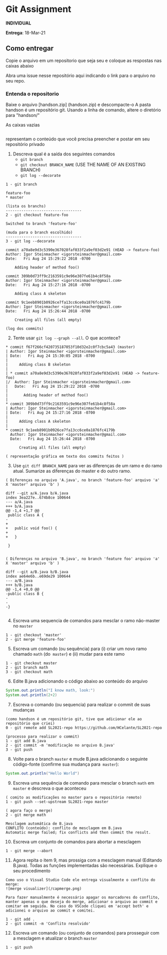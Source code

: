 # Git Assignment

**INDIVIDUAL**

**Entrega**: 18-Mar-21

## Como entregar
Copie o arquivo em um repositorio que seja seu e coloque as respostas nas caixas abaixo

Abra uma issue nesse repositório aqui indicando o link para o arquivo no seu repo.

### Entenda o repositorio
Baixe o arquivo [handson.zip] (handson.zip) e descompacte-o
A pasta handson é um repositório git. Usando a linha de comando, altere o diretório para "handson/"

As caixas vazias
```

```
representam o conteúdo que você precisa preencher e postar em seu repositório privado

1. Descreva qual é a saída dos seguintes comandos
    -  `git branch` 
    -  `git checkout BRANCH_NAME` (USE THE NAME OF AN EXISTING BRANCH)
    -  `git log --decorate`

```
1 - git branch  

feature-foo
* master

(lista os branchs)
----------------------------------
2 - git checkout feature-foo 

Switched to branch 'feature-foo'

(muda para o branch escolhido)
----------------------------------
3 - git log --decorate

commit a70a8e9d3c5390e367028faf033f2a9ef03d2e91 (HEAD -> feature-foo)
Author: Igor Steinmacher <igorsteinmacher@gmail.com>
Date:   Fri Aug 24 15:29:22 2018 -0700

    Adding header of method foo()

commit 309b0d73ff9c2163591c9e96e307fe61b4c8f58a
Author: Igor Steinmacher <igorsteinmacher@gmail.com>
Date:   Fri Aug 24 15:27:16 2018 -0700

    Adding class A skeleton

commit 9c1eeb8901b0926ce7fa13cc6ce0a1876fc4179b
Author: Igor Steinmacher <igorsteinmacher@gmail.com>
Date:   Fri Aug 24 15:26:44 2018 -0700

    Creating all files (all empty)

(log dos commits)
```

2. Tente usar `git log --graph --all`. O que acontece?
```
* commit f67f266cf420735187053f10d32e2c0f7cbc5a43 (master)
| Author: Igor Steinmacher <igorsteinmacher@gmail.com>
| Date:   Fri Aug 24 15:30:05 2018 -0700
| 
|     Adding class B skeleton
|   
| * commit a70a8e9d3c5390e367028faf033f2a9ef03d2e91 (HEAD -> feature-foo)
|/  Author: Igor Steinmacher <igorsteinmacher@gmail.com>
|   Date:   Fri Aug 24 15:29:22 2018 -0700
|   
|       Adding header of method foo()
| 
* commit 309b0d73ff9c2163591c9e96e307fe61b4c8f58a
| Author: Igor Steinmacher <igorsteinmacher@gmail.com>
| Date:   Fri Aug 24 15:27:16 2018 -0700
| 
|     Adding class A skeleton
| 
* commit 9c1eeb8901b0926ce7fa13cc6ce0a1876fc4179b
  Author: Igor Steinmacher <igorsteinmacher@gmail.com>
  Date:   Fri Aug 24 15:26:44 2018 -0700
  
      Creating all files (all empty)

( representação gráfica em texto dos commits feitos )

```

3. Use `git diff BRANCH_NAME`  para ver as diferenças de um ramo e do ramo atual.
   Sumarize as diferenças do master e do outro ramo.

```
( Diferenças no arquivo 'A.java', no branch 'feature-foo' arquivo 'a' X 'master' arquivo 'b' )

diff --git a/A.java b/A.java
index 3ea227e..674b8ce 100644
--- a/A.java
+++ b/A.java
@@ -1,4 +1,7 @@
 public class A {
-
+   
+   public void foo() {
+   
+   }
 
 }


( Diferenças no arquivo 'B.java', no branch 'feature foo' arquivo 'a' X 'master' arquivo 'b' )

diff --git a/B.java b/B.java
index ae64e6b..e69de29 100644
--- a/B.java
+++ b/B.java
@@ -1,4 +0,0 @@
-public class B {
-
-
-}


```

4. Escreva uma sequencia de comandos para mesclar o ramo não-master no `master`

```
1 - git checkout 'master'
2 - git merge 'feature-foo'

```


5. Escreva um comando (ou sequência) para (i) criar um novo ramo chamado `math` (do` master`)
e (ii) mudar para este ramo

```
1 - git checkout master
2 - git branch math
3 - git checkout math

```
   
6. Edite B.java adicionando o código abaixo ao conteúdo do arquivo
```java
System.out.println("I know math, look:")
System.out.println(2+2)
```

7. Escreva o comando (ou sequencia) para realizar o commit de suas mudanças
```
(como handson é um repositório git, tive que adicionar ele ao repositório que criei)
0 - git remote add SL2021-repo https://github.com/HCelante/SL2021-repo

(processo para realizar o commit)
1 - git add B.java
2 - git commit -m 'modificação no arquivo B.java'
3 - git push

```

8. Volte para o branch `master` e mude B.java adicionando o seguinte código-fonte (confirme sua mudança para` master`):
```java
System.out.println("Hello World")
```

9. Escreva uma sequência de comando para mesclar o branch `math` em` master` e descreva o que aconteceu
```
( comito as modificações no master para o repositório remoto)
1 - git push --set-upstream SL2021-repo master

( agora faço o merge)
2 - git merge math

Mesclagem automática de B.java
CONFLITO (conteúdo): conflito de mesclagem em B.java
Automatic merge failed; fix conflicts and then commit the result.

```
   
10. Escreva um conjunto de comandos para abortar a mesclagem
```
1 - git merge --abort

```
   
11. Agora repita o item 9, mas prossiga com a mesclagem manual (Editando B.java). Todas as funções implementadas são necessárias. Explique o seu procedimento
```
Como uso o Visual Studio Code ele entrega visualmente o conflito do merge:
![merge visualizer](/capmerge.png)

Para fazer manualmente é necessário apagar os marcadores do conflito, manter apenas o que deseja do merge, adicionar o arquivo ao commit e comitar em seguida. No caso do VSCode cliquei em 'accept both' e adicionei o arquivo ao commit e comitei.

1 - git add .
2 - git commit -m 'Conflito resolvido'

```

12. Escreva um comando (ou conjunto de comandos) para prosseguir com a mesclagem e atualizar o branch `master`
```
1 - git push

```



